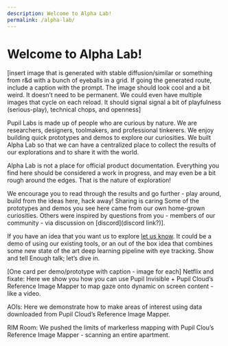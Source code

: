 ```yaml
---
description: Welcome to Alpha Lab!
permalink: /alpha-lab/
---
```


# Welcome to Alpha Lab!

[insert image that is generated with stable diffusion/similar or something from r&d with a bunch of eyeballs in a grid. If going the generated route, include a caption with the prompt. The image should look cool and a bit weird. It doesn’t need to be permanent. We could even have multiple images that cycle on each reload. It should signal signal a bit of playfulness (serious-play), technical chops, and openness]

Pupil Labs is made up of people who are curious by nature. We are researchers, designers, toolmakers, and professional tinkerers. We enjoy building quick prototypes and demos to explore our curiosities. We built Alpha Lab so that we can have a centralized place to collect the results of our explorations and to share it with the world.

Alpha Lab is not a place for official product documentation. Everything you find here should be considered a work in progress, and may even be a bit rough around the edges. That is the nature of exploration!

We encourage you to read through the results and go further - play around, build from the ideas here, hack away!
Sharing is caring
Some of the prototypes and demos you see here came from our own home-grown curiosities. Others were inspired by questions from you - members of our community - via discussion on [discord](discord link?)].

If you have an idea that you want us to explore [let us know](canny). It could be a demo of using our existing tools, or an out of the box idea that combines some new state of the art deep learning pipeline with eye tracking.
Show and tell
Enough talk; let’s dive in.

[One card per demo/prototype with caption - image for each]
Netflix and fixate: Here we show you how you can use Pupil Invisible + Pupil Cloud’s Reference Image Mapper to map gaze onto dynamic on screen content - like a video.

AOIs: Here we demonstrate how to make areas of interest using data downloaded from Pupil Cloud’s Reference Image Mapper.

RIM Room: We pushed the limits of markerless mapping with Pupil Clou’s Reference Image Mapper - scanning an entire apartment.
